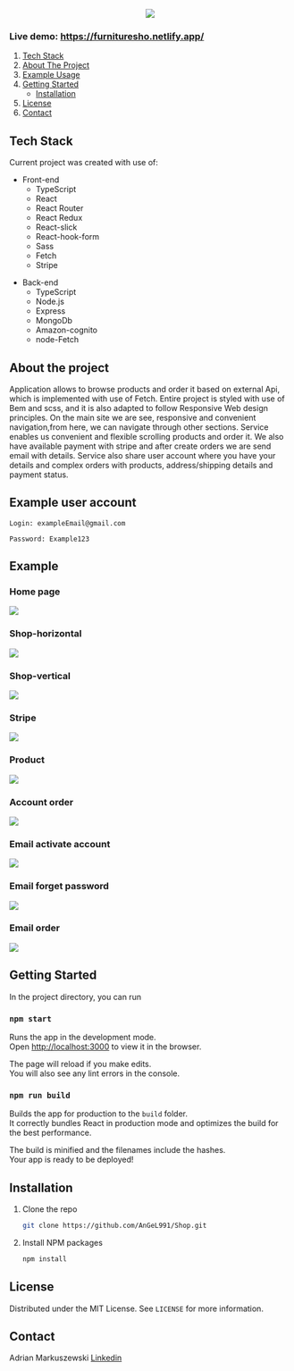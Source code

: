 
<p align='center'><img src='https://github.com/AnGeL991/Shop/blob/master/images/logo.svg' /></p>

<p > <h3>Live demo:  <a href='https://furnituresho.netlify.app/' alt='Live Link' target="_blank">https://furnituresho.netlify.app/</a> </h3>  </p>
  <ol>
   <li>
      <a href="#tech-stack">Tech Stack</a>
    </li>
    <li>
      <a href="#about-the-project">About The Project</a>
    </li>
    <li>
      <a href="#example-usage">Example Usage</a>
    </li>
    <li>
      <a href="#getting-started">Getting Started</a>
      <ul>
        <li><a href="#installation">Installation</a></li>
      </ul>
    </li>
    <li><a href="#license">License</a></li>
    <li><a href="#contact">Contact</a></li>
  </ol>


## Tech Stack

Current project was created with use of:

  <ul>
        <li>
          <span>Front-end</span>
          <ul>
            <li>
              <span>TypeScript</span>
            </li>
            <li>
              <span>React</span>
            </li>
            <li>
              <span>React Router</span>
            </li>
            <li>
              <span>React Redux</span>
            </li>
            <li>
              <span>React-slick</span>
            </li>
            <li>
              <span>React-hook-form</span>
            </li>
            <li>
              <span>Sass</span>
            </li>
            <li>
              <span>Fetch</span>
            </li>
            <li>
              <span>Stripe</span>
            </li>
          </ul>
        </li>
      </ul>
        <ul>
          <li>
            <span>Back-end</span>
            <ul>
              <li>
                <span>TypeScript</span>
              </li>
              <li>
                <span>Node.js</span>
              </li>
              <li>
                <span>Express</span>
              </li>
              <li>
                <span>MongoDb</span>
              </li>
              <li>
                <span>Amazon-cognito</span>
              </li>
              <li>
                <span>node-Fetch</span>
              </li>
            </ul>
          </li>
        </ul>
		
## About the project

Application allows to browse products and order it based on external Api, which is implemented with use of Fetch.
Entire project is styled with use of Bem and scss, and it is also adapted to follow Responsive Web design principles.
On the main site we are see, responsive and convenient navigation,from here, we can navigate through other sections.
Service enables us convenient and flexible scrolling products and order it.
We also have available payment with stripe and after create orders we are send email with details.
Service also share user account where you have your details and complex orders with products,
address/shipping details and payment status.
## Example user account 

	Login: exampleEmail@gmail.com
	
	Password: Example123
	
## Example 
  ### Home page
  <p><img src='https://github.com/AnGeL991/Shop/blob/master/images/home.jpg' /></p>
  
  ### Shop-horizontal
  <p><img src='https://github.com/AnGeL991/Shop/blob/master/images/shop-horizontal.jpg' /></p>

  ### Shop-vertical
   <p><img src='https://github.com/AnGeL991/Shop/blob/master/images/shop-vertical.jpg' /></p>

  ### Stripe
   <p><img src='https://github.com/AnGeL991/Shop/blob/master/images/stripe.jpg' /></p>

  ### Product 
   <p><img src='https://github.com/AnGeL991/Shop/blob/master/images/product.jpg' /></p>

  ### Account order 
   <p><img src='https://github.com/AnGeL991/Shop/blob/master/images/AccountOrders.jpg' /></p>

  ### Email activate account
   <p><img src='https://github.com/AnGeL991/Shop/blob/master/images/activateEmail.jpg' /></p>

  ### Email forget password 
   <p><img src='https://github.com/AnGeL991/Shop/blob/master/images/resetPasswordEmail.jpg' /></p>

  ### Email order 
   <p><img src='https://github.com/AnGeL991/Shop/blob/master/images/orderEmail.jpg' /></p>


## Getting Started
In the project directory, you can run

### `npm start`
Runs the app in the development mode.<br />
Open [http://localhost:3000](http://localhost:3000) to view it in the browser.

The page will reload if you make edits.<br />
You will also see any lint errors in the console.

### `npm run build`

Builds the app for production to the `build` folder.<br />
It correctly bundles React in production mode and optimizes the build for the best performance.

The build is minified and the filenames include the hashes.<br />
Your app is ready to be deployed!
## Installation 
1. Clone the repo

   ```sh
   git clone https://github.com/AnGeL991/Shop.git
   ```
   
2. Install NPM packages

   ```sh
   npm install
   ```

## License
Distributed under the MIT License. See `LICENSE` for more information.
## Contact
Adrian Markuszewski [Linkedin](https://www.linkedin.com/in/adrian-markuszewski-9b39a2211/)
